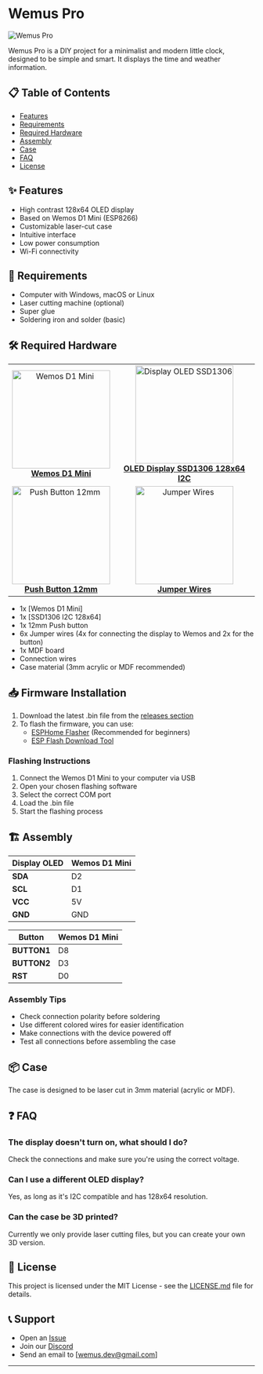 # Wemus Pro

![Wemus Pro](https://media.discordapp.net/attachments/1334952524570038284/1336460345623056466/IMG_3775.jpeg?ex=67a3e330&is=67a291b0&hm=7e5159a1bfc85dc614bba14bc8388ac06f84e598edea4b49344fa590f63c7048&=&format=webp&width=895&height=671)

Wemus Pro is a DIY project for a minimalist and modern little clock, designed to be simple and smart. It displays the time and weather information.

## 📋 Table of Contents

- [Features](#features)
- [Requirements](#requirements)
- [Required Hardware](#required-hardware)
- [Assembly](#assembly)
- [Case](#case)
- [FAQ](#faq)
- [License](#license)

## ✨ Features

- High contrast 128x64 OLED display
- Based on Wemos D1 Mini (ESP8266)
- Customizable laser-cut case
- Intuitive interface
- Low power consumption
- Wi-Fi connectivity

## 📝 Requirements

- Computer with Windows, macOS or Linux
- Laser cutting machine (optional)
- Super glue
- Soldering iron and solder (basic)

## 🛠 Required Hardware

<table>
  <tr>
    <td align="center">
      <a href="https://www.aliexpress.com/item/32651747570.html">
        <img src="https://ae-pic-a1.aliexpress-media.com/kf/S32da1b4aaefe4a7d9111f49bbbba9832h.jpg_960x960q75.jpg" width="200" alt="Wemos D1 Mini"/><br>
        <b>Wemos D1 Mini</b>
      </a>
    </td>
    <td align="center">
      <a href="https://www.aliexpress.com/item/32896971385.html">
        <img src="https://ae-pic-a1.aliexpress-media.com/kf/S109766c9012c4ba6818abf7ab9e2de03I.jpg_960x960q75.jpg" width="200" alt="Display OLED SSD1306"/><br>
        <b>OLED Display SSD1306 128x64 I2C</b>
      </a>
    </td>
  </tr>
  <tr>
    <td align="center">
      <a href="https://pt.aliexpress.com/item/32726768571.html">
        <img src="https://ae-pic-a1.aliexpress-media.com/kf/HTB1e0fNkvBNTKJjSszeq6Au2VXan.jpg_960x960q75.jpg" width="200" alt="Push Button 12mm"/><br>
        <b>Push Button 12mm</b>
      </a>
    </td>
    <td align="center">
      <a href="https://www.aliexpress.com/item/32825083543.html">
        <img src="https://ae-pic-a1.aliexpress-media.com/kf/S422c5543f861406897e211457b1d3517R.jpg_960x960q75.jpg" width="200" alt="Jumper Wires"/><br>
        <b>Jumper Wires</b>
      </a>
    </td>
  </tr>
</table>

- 1x [Wemos D1 Mini]
- 1x [SSD1306 I2C 128x64]
- 1x 12mm Push button
- 6x Jumper wires (4x for connecting the display to Wemos and 2x for the button)
- 1x MDF board
- Connection wires
- Case material (3mm acrylic or MDF recommended)

## 📥 Firmware Installation

1. Download the latest .bin file from the [releases section](https://github.com/seu-usuario/Junior37534/releases)
2. To flash the firmware, you can use:
   - [ESPHome Flasher](https://github.com/esphome/esphome-flasher/releases) (Recommended for beginners)
   - [ESP Flash Download Tool](https://www.espressif.com/en/support/download/other-tools)

### Flashing Instructions

1. Connect the Wemos D1 Mini to your computer via USB
2. Open your chosen flashing software
3. Select the correct COM port
4. Load the .bin file
5. Start the flashing process

## 🏗 Assembly

| **Display OLED** | **Wemos D1 Mini**   |
|-----------------|--------------------|
| **SDA** | D2 |
| **SCL** | D1 |
| **VCC** | 5V |
| **GND** | GND |

| **Button** | **Wemos D1 Mini**   |
|-----------------|--------------------|
| **BUTTON1** | D8 |
| **BUTTON2** | D3 |
| **RST** | D0 |


### Assembly Tips

- Check connection polarity before soldering
- Use different colored wires for easier identification
- Make connections with the device powered off
- Test all connections before assembling the case

## 📦 Case

The case is designed to be laser cut in 3mm material (acrylic or MDF).

## ❓ FAQ

### The display doesn't turn on, what should I do?
Check the connections and make sure you're using the correct voltage.

### Can I use a different OLED display?
Yes, as long as it's I2C compatible and has 128x64 resolution.

### Can the case be 3D printed?
Currently we only provide laser cutting files, but you can create your own 3D version.

## 📄 License

This project is licensed under the MIT License - see the [LICENSE.md](LICENSE.md) file for details.

## 📞 Support

- Open an [Issue](https://github.com/Junior37534/wemus/issues)
- Join our [Discord](https://discord.gg/seu-servidor)
- Send an email to [wemus.dev@gmail.com]

---
